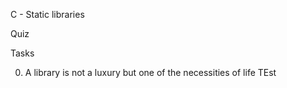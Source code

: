 C - Static libraries

Quiz

Tasks

0. A library is not a luxury but one of the necessities of life
TEst
